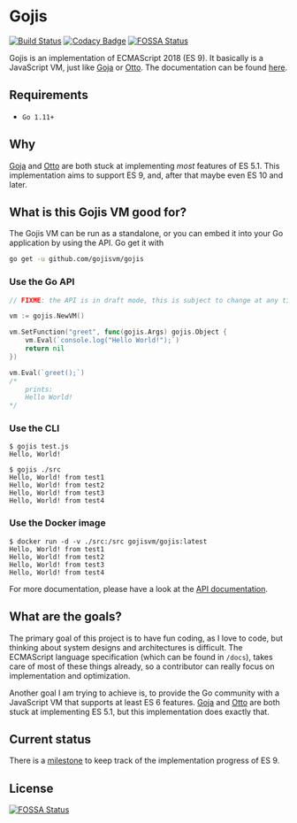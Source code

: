 # Gojis

[![Build Status](https://api.travis-ci.com/gojisvm/gojis.svg?branch=develop)](https://travis-ci.com/gojisvm/gojis)
[![Codacy Badge](https://api.codacy.com/project/badge/Grade/dd5507e3d34543e3a526b05aaea3eba8)](https://www.codacy.com/app/gojisvm/gojis?utm_source=github.com&amp;utm_medium=referral&amp;utm_content=gojisvm/gojis&amp;utm_campaign=Badge_Grade)
[![FOSSA Status](https://app.fossa.io/api/projects/git%2Bgithub.com%2Fgojisvm%2Fgojis.svg?type=shield)](https://app.fossa.io/projects/git%2Bgithub.com%2Fgojisvm%2Fgojis?ref=badge_shield)

Gojis is an implementation of ECMAScript 2018 (ES 9). It basically is a JavaScript VM, just like
[Goja](https://github.com/dop251/goja) or [Otto](https://github.com/robertkrimen/otto).
The documentation can be found [here](https://gojisvm.github.io).

## Requirements
* `Go 1.11+`

## Why
[Goja](https://github.com/dop251/goja) and [Otto](https://github.com/robertkrimen/otto) are both stuck at implementing _most_ features of ES 5.1. This implementation aims to support ES 9, and, after that maybe even ES 10 and later.

## What is this Gojis VM good for?
The Gojis VM can be run as a standalone, or you can embed it into your Go application by using the API. Go get it with
```bash
go get -u github.com/gojisvm/gojis
```

### Use the Go API

```go
// FIXME: the API is in draft mode, this is subject to change at any time

vm := gojis.NewVM()

vm.SetFunction("greet", func(gojis.Args) gojis.Object {
    vm.Eval(`console.log("Hello World!");`)
    return nil
})

vm.Eval(`greet();`)
/*
    prints:
    Hello World!
*/
```

### Use the CLI

```console
$ gojis test.js
Hello, World!
```

```console
$ gojis ./src
Hello, World! from test1
Hello, World! from test2
Hello, World! from test3
Hello, World! from test4
```

### Use the Docker image

```console
$ docker run -d -v ./src:/src gojisvm/gojis:latest
Hello, World! from test1
Hello, World! from test2
Hello, World! from test3
Hello, World! from test4
```

For more documentation, please have a look at the [API documentation](https://gojisvm.github.io/api.html).

## What are the goals?
The primary goal of this project is to have fun coding, as I love to code, but thinking about system designs and architectures is difficult. The ECMAScript language specification (which can be found in `/docs`), takes care of most of these things already, so a contributor can really focus on implementation and optimization.

Another goal I am trying to achieve is, to provide the Go community with a JavaScript VM that supports at least ES 6 features.
[Goja](https://github.com/dop251/goja) and [Otto](https://github.com/robertkrimen/otto) are both stuck at implementing ES 5.1, but this implementation does exactly that.

## Current status
There is a [milestone](https://github.com/gojisvm/gojis/milestone/1) to keep track of the implementation progress of ES 9.

## License
[![FOSSA Status](https://app.fossa.io/api/projects/git%2Bgithub.com%2Fgojisvm%2Fgojis.svg?type=large)](https://app.fossa.io/projects/git%2Bgithub.com%2Fgojisvm%2Fgojis?ref=badge_large)
